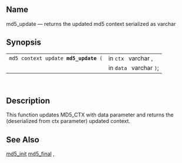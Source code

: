 <div id="fn_md5_update" class="refentry">

<div class="titlepage">

</div>

<div class="refnamediv">

## Name

md5_update — returns the updated md5 context serialized as varchar

</div>

<div class="refsynopsisdiv">

## Synopsis

<div id="fsyn_md5_update" class="funcsynopsis">

|                                           |                         |
|-------------------------------------------|-------------------------|
| `md5 context update `**`md5_update`**` (` | in `ctx ` varchar ,     |
|                                           | in `data ` varchar `)`; |

<div class="funcprototype-spacer">

 

</div>

</div>

</div>

<div id="desc_05" class="refsect1">

## Description

This function updates MD5_CTX with data parameter and returns the
(deserialized from ctx parameter) updated context.

</div>

<div id="seealso_md5_update" class="refsect1">

## See Also

<a href="fn_md5_init.html" class="link" title="md5_init">md5_init</a>
<a href="fn_md5_final.html" class="link" title="md5_final">md5_final</a>
,

</div>

</div>

